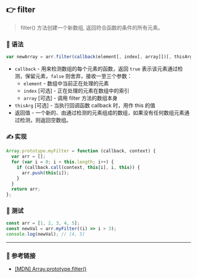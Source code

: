 ## 👉 filter

> filter() 方法创建一个新数组, 返回符合函数的条件的所有元素。

### 💠 语法

```js
var newArray = arr.filter(callback(element[, index[, array]])[, thisArg])
```

- `callback` - 用来检测数组的每个元素的函数，返回 `true` 表示该元素通过检测，保留元素，`false` 则舍弃，接收一至三个参数：
  - `element` - 数组中当前正在处理的元素
  - `index` [可选] - 正在处理的元素在数组中的索引
  - `array` [可选] - 调用 filter 方法的数组本身
- `thisArg` [可选] - 当执行回调函数 callback 时，用作 this 的值
- 返回值 - 一个新的、由通过检测的元素组成的数组，如果没有任何数组元素通过检测，则返回空数组。

### ✍️ 实现

```js
Array.prototype.myFilter = function (callback, context) {
  var arr = [];
  for (var i = 0; i < this.length; i++) {
    if (callback.call(context, this[i], i, this)) {
      arr.push(this[i]);
    }
  }
  return arr;
};
```

### 📌 测试

```js
const arr = [1, 2, 3, 4, 5];
const newVal = arr.myFilter((i) => i > 3);
console.log(newVal); // [4, 5]
```

---

### 🔗 参考链接

- [[MDN] Array.prototype.filter()](https://developer.mozilla.org/zh-CN/docs/Web/JavaScript/Reference/Global_Objects/Array/filter)
